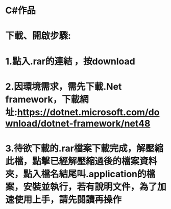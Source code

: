 # C#作品
# 下載、開啟步驟:
# 1.點入.rar的連結 ，按download
# 2.因環境需求，需先下載.Net framework，下載網址:https://dotnet.microsoft.com/download/dotnet-framework/net48
# 3.待欲下載的.rar檔案下載完成，解壓縮此檔，點擊已經解壓縮過後的檔案資料夾，點入檔名結尾叫.application的檔案，安裝並執行，若有說明文件，為了加速使用上手，請先閱讀再操作
